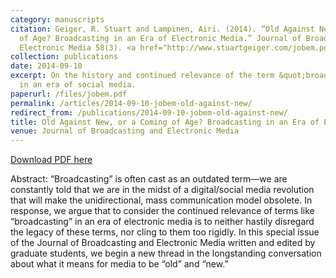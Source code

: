 ```yaml
---
category: manuscripts
citation: Geiger, R. Stuart and Lampinen, Airi. (2014). “Old Against New, or a Coming
  of Age? Broadcasting in an Era of Electronic Media.” Journal of Broadcasting and
  Electronic Media 58(3). <a href="http://www.stuartgeiger.com/jobem.pdf">http://www.stuartgeiger.com/jobem.pdf</a>
collection: publications
date: 2014-09-10
excerpt: On the history and continued relevance of the term &quot;broadcasting&quot;
  in an era of social media.
paperurl: /files/jobem.pdf
permalink: /articles/2014-09-10-jobem-old-against-new/
redirect_from: /publications/2014-09-10-jobem-old-against-new/
title: Old Against New, or a Coming of Age? Broadcasting in an Era of Electronic Media.
venue: Journal of Broadcasting and Electronic Media
---
```


<a href='http://www.stuartgeiger.com/jobem.pdf'>Download PDF here</a>

Abstract: “Broadcasting” is often cast as an outdated term—we are constantly told that we are in the midst of a digital/social media revolution that will make the unidirectional, mass communication model obsolete. In response, we argue that to consider the continued relevance of terms like “broadcasting” in an era of electronic media is to neither hastily disregard the legacy of these terms, nor cling to them too rigidly. In this special issue of the Journal of Broadcasting and Electronic Media written and edited by graduate students, we begin a new thread in the longstanding conversation about what it means for media to be “old” and “new.”